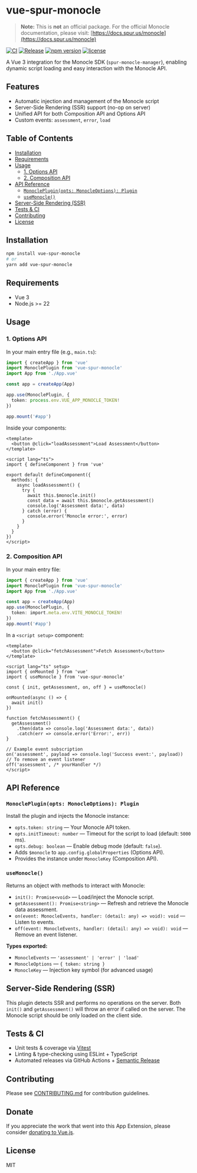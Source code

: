 # vue-spur-monocle

> **Note:** This is **not** an official package. For the official Monocle documentation, please visit: [https://docs.spur.us/monocle](https://docs.spur.us/monocle)

[![CI](https://github.com/Xavier4492/vue-spur-monocle/actions/workflows/ci.yml/badge.svg)](https://github.com/Xavier4492/vue-spur-monocle/actions/workflows/ci.yml)
[![Release](https://github.com/Xavier4492/vue-spur-monocle/actions/workflows/release.yml/badge.svg)](https://github.com/Xavier4492/vue-spur-monocle/actions/workflows/release.yml)
[![npm version](https://img.shields.io/npm/v/vue-spur-monocle.svg)](https://www.npmjs.com/package/vue-spur-monocle)
[![license](https://img.shields.io/npm/l/vue-spur-monocle.svg)](LICENSE)

A Vue 3 integration for the Monocle SDK (`spur-monocle-manager`), enabling dynamic script loading and easy interaction with the Monocle API.

## Features

* Automatic injection and management of the Monocle script
* Server-Side Rendering (SSR) support (no-op on server)
* Unified API for both Composition API and Options API
* Custom events: `assessment`, `error`, `load`

## Table of Contents

* [Installation](#installation)
* [Requirements](#requirements)
* [Usage](#usage)
  * [1. Options API](#1-options-api)
  * [2. Composition API](#2-composition-api)
* [API Reference](#api-reference)
  * [`MonoclePlugin(opts: MonocleOptions): Plugin`](#monoclepluginopts-monocleoptions-plugin)
  * [`useMonocle()`](#usemonocle)
* [Server-Side Rendering (SSR)](#server-side-rendering-ssr)
* [Tests & CI](#tests--ci)
* [Contributing](#contributing)
* [License](#license)

## Installation

```bash
npm install vue-spur-monocle
# or
yarn add vue-spur-monocle
```

## Requirements

* Vue 3
* Node.js >= 22

## Usage

### 1. Options API

In your main entry file (e.g., `main.ts`):

```ts
import { createApp } from 'vue'
import MonoclePlugin from 'vue-spur-monocle'
import App from './App.vue'

const app = createApp(App)

app.use(MonoclePlugin, {
  token: process.env.VUE_APP_MONOCLE_TOKEN!
})

app.mount('#app')
```

Inside your components:

```vue
<template>
  <button @click="loadAssessment">Load Assessment</button>
</template>

<script lang="ts">
import { defineComponent } from 'vue'

export default defineComponent({
  methods: {
    async loadAssessment() {
      try {
        await this.$monocle.init()
        const data = await this.$monocle.getAssessment()
        console.log('Assessment data:', data)
      } catch (error) {
        console.error('Monocle error:', error)
      }
    }
  }
})
</script>
```

### 2. Composition API

In your main entry file:

```ts
import { createApp } from 'vue'
import MonoclePlugin from 'vue-spur-monocle'
import App from './App.vue'

const app = createApp(App)
app.use(MonoclePlugin, {
  token: import.meta.env.VITE_MONOCLE_TOKEN!
})
app.mount('#app')
```

In a `<script setup>` component:

```vue
<template>
  <button @click="fetchAssessment">Fetch Assessment</button>
</template>

<script lang="ts" setup>
import { onMounted } from 'vue'
import { useMonocle } from 'vue-spur-monocle'

const { init, getAssessment, on, off } = useMonocle()

onMounted(async () => {
  await init()
})

function fetchAssessment() {
  getAssessment()
    .then(data => console.log('Assessment data:', data))
    .catch(err => console.error('Error:', err))
}

// Example event subscription
on('assessment', payload => console.log('Success event:', payload))
// To remove an event listener
off('assessment', /* yourHandler */)
</script>
```

## API Reference

### `MonoclePlugin(opts: MonocleOptions): Plugin`

Install the plugin and injects the Monocle instance:

* `opts.token: string` — Your Monocle API token.
* `opts.initTimeout: number` — Timeout for the script to load (default: `5000` ms).
* `opts.debug: boolean` — Enable debug mode (default: `false`).
* Adds `$monocle` to `app.config.globalProperties` (Options API).
* Provides the instance under `MonocleKey` (Composition API).

### `useMonocle()`

Returns an object with methods to interact with Monocle:

* `init(): Promise<void>` — Load/inject the Monocle script.
* `getAssessment(): Promise<string>` — Refresh and retrieve the Monocle data assessment.
* `on(event: MonocleEvents, handler: (detail: any) => void): void` — Listen to events.
* `off(event: MonocleEvents, handler: (detail: any) => void): void` — Remove an event listener.

**Types exported:**

* `MonocleEvents` — `'assessment' | 'error' | 'load'`
* `MonocleOptions` — `{ token: string }`
* `MonocleKey` — Injection key symbol (for advanced usage)

## Server-Side Rendering (SSR)

This plugin detects SSR and performs no operations on the server. Both `init()` and `getAssessment()` will throw an error if called on the server. The Monocle script should be only loaded on the client side.

## Tests & CI

* Unit tests & coverage via [Vitest](https://vitest.dev/)
* Linting & type-checking using ESLint + TypeScript
* Automated releases via GitHub Actions + [Semantic Release](https://semantic-release.gitbook.io/)

## Contributing

Please see [CONTRIBUTING.md](CONTRIBUTING.md) for contribution guidelines.

## Donate

If you appreciate the work that went into this App Extension, please consider [donating to Vue.js](https://vuejs.org/support-vuejs/).

## License

MIT
